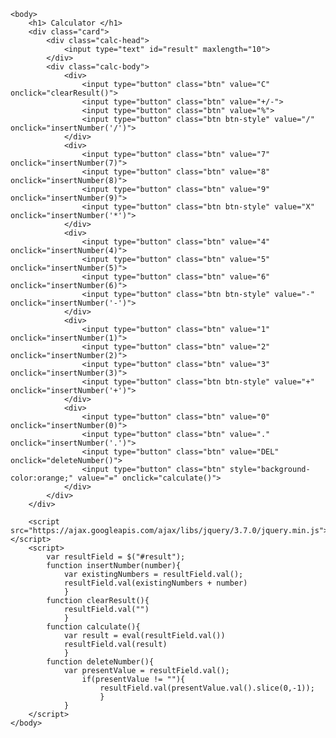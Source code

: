 <!DOCTYPE html>
<html lang="en">
	<head>
		<meta charset="utf-8">
		<title> Calculator </title>
		<style>
			*{
				margin:0;
				padding:0;
				}
			h1{
				text-align:center;
				}
			.card{
				margin:0 auto;
				text-align:center;
				max-width:350px;
				margin-top:10px;
				box-shadow:0 4px 8px 0 rgba(0,0,0,0.2);
				transition:0.3s;
				font-size:0;
				}
			.card:hover{
				box-shadow:0 16px 32px 0 rgba(0,0,0,0.2);
				}
			.calc-head #result{
				width:335px;
				height:100px;
				font-size:32px;
				font-weight:bold;
				text-align:right;
				padding:0 5px;
				letter-spacing:2px;
				}
			.btn{
				width:87px;
				height:70px;
				font-weight:bold;
				font-size:16px;
				background-color:#1f2326;
				color:white;
				}
			.btn-style{
				background-color:#5f4bb6;
				}
			.btn:hover{
				background-color:pink;
				}
		</style>
	</head>

	<body>
		<h1> Calculator </h1>
		<div class="card">
			<div class="calc-head">
				<input type="text" id="result" maxlength="10">
			</div>
			<div class="calc-body">
				<div>
					<input type="button" class="btn" value="C" onclick="clearResult()">
					<input type="button" class="btn" value="+/-">
					<input type="button" class="btn" value="%">
					<input type="button" class="btn btn-style" value="/" onclick="insertNumber('/')">
				</div>
				<div>
					<input type="button" class="btn" value="7" onclick="insertNumber(7)">
					<input type="button" class="btn" value="8" onclick="insertNumber(8)">
					<input type="button" class="btn" value="9" onclick="insertNumber(9)">
					<input type="button" class="btn btn-style" value="X" onclick="insertNumber('*')">
				</div>
				<div>
					<input type="button" class="btn" value="4" onclick="insertNumber(4)">
					<input type="button" class="btn" value="5" onclick="insertNumber(5)">
					<input type="button" class="btn" value="6" onclick="insertNumber(6)">
					<input type="button" class="btn btn-style" value="-" onclick="insertNumber('-')">
				</div>
				<div>
					<input type="button" class="btn" value="1" onclick="insertNumber(1)">
					<input type="button" class="btn" value="2" onclick="insertNumber(2)">
					<input type="button" class="btn" value="3" onclick="insertNumber(3)">
					<input type="button" class="btn btn-style" value="+" onclick="insertNumber('+')">
				</div>
				<div>
					<input type="button" class="btn" value="0" onclick="insertNumber(0)">
					<input type="button" class="btn" value="." onclick="insertNumber('.')">
					<input type="button" class="btn" value="DEL" onclick="deleteNumber()">
					<input type="button" class="btn" style="background-color:orange;" value="=" onclick="calculate()">
				</div>
			</div>
		</div>

		<script src="https://ajax.googleapis.com/ajax/libs/jquery/3.7.0/jquery.min.js"></script>
		<script>
			var resultField = $("#result");
			function insertNumber(number){
				var existingNumbers = resultField.val();
				resultField.val(existingNumbers + number)
				}
			function clearResult(){
				resultField.val("")
				}
			function calculate(){
				var result = eval(resultField.val())
				resultField.val(result)
				}
			function deleteNumber(){
				var presentValue = resultField.val();
					if(presentValue != ""){
						resultField.val(presentValue.val().slice(0,-1));
						}
				}			
		</script>
	</body>
</html>
